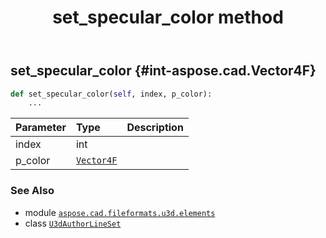 ﻿---
title: set_specular_color method
second_title: Aspose.CAD for Python via .NET API References
description: 
type: docs
weight: 240
url: /python-net/aspose.cad.fileformats.u3d.elements/u3dauthorlineset/set_specular_color/
is_root: false
---

## set_specular_color {#int-aspose.cad.Vector4F}





```python
def set_specular_color(self, index, p_color):
    ...
```


| Parameter | Type | Description |
| :- | :- | :- |
| index | int |  |
| p_color | [`Vector4F`](/cad/python-net/aspose.cad/vector4f) |  |



### See Also
* module [`aspose.cad.fileformats.u3d.elements`](../../)
* class [`U3dAuthorLineSet`](/cad/python-net/aspose.cad.fileformats.u3d.elements/u3dauthorlineset)
